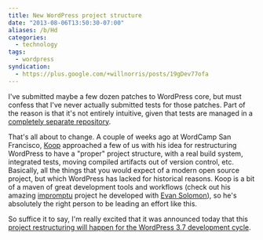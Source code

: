 ```yaml
---
title: New WordPress project structure
date: "2013-08-06T13:50:30-07:00"
aliases: /b/Hd
categories:
  - technology
tags:
  - wordpress
syndication:
  - https://plus.google.com/+willnorris/posts/19gDev77ofa
---
```


I've submitted maybe a few dozen patches to WordPress core, but must confess that I've never actually submitted tests
for those patches. Part of the reason is that it's not entirely intuitive, given that tests are managed in a
[completely separate repository](http://unit-tests.svn.wordpress.org/).

That's all about to change. A couple of weeks ago at WordCamp San Francisco, [Koop][] approached a
few of us with his idea for restructuring WordPress to have a "proper" project structure, with a real build system,
integrated tests, moving compiled artifacts out of version control, etc. Basically, all the things that you would
expect of a modern open source project, but which WordPress has lacked for historical reasons. Koop is a bit of a maven
of great development tools and workflows (check out his amazing [impromptu](https://github.com/Impromptu) project he
developed with [Evan Solomon][]), so he's absolutely the right person to be leading an effort like
this.

So suffice it to say, I'm really excited that it was announced today that this [project restructuring will happen for
the WordPress 3.7 development cycle](http://make.wordpress.org/core/2013/08/06/a-new-frontier-for-core-development/).

[Koop]: https://web.archive.org/web/20130806/http://darylkoop.com/
[Evan Solomon]: https://web.archive.org/web/20130806/http://evansolomon.me
